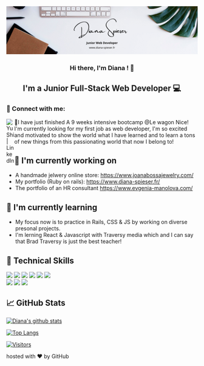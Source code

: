 <img src="https://github.com/diana-spieser/diana-spieser/blob/main/1.png" alt="banner">
<h3 align="center">
Hi there, I'm Diana ! </a> 👋
</h3>
<h2 align="center">
I'm a Junior Full-Stack Web Developer 💻 

</h2> 

### 🤝 Connect with me:
<a href="https://www.linkedin.com/in/diana-spieser/"><img align="left" src="https://raw.githubusercontent.com/yushi1007/yushi1007/main/images/linkedin.svg" alt="Yu Shi | LinkedIn" width="21px"/></a> 💬I have just finished A 9 weeks intensive bootcamp @Le wagon Nice! I'm currently looking for my first job as web developer, I'm so excited and motivated to show the world what I have learned and to learn a tons of new things from this passionating world that now I belong to! 
## 🔭 I'm currently working on
- A handmade jelwery online store: https://www.joanabossajewelry.com/
- My portfolio (Ruby on rails): https://www.diana-spieser.fr/
- The portfolio of an HR consultant https://www.evgenia-manolova.com/
## 🌱 I'm currently learning
- My focus now is to practice in Rails, CSS & JS by working on diverse presonal projects.
- I'm lerning React & Javascript with Traversy media which and I can say that Brad Traversy is just the best teacher! 
## 💼 Technical Skills
![](https://img.shields.io/badge/Code-JavaScript-informational?style=flat&logo=JavaScript&color=F7DF1E)
![](https://img.shields.io/badge/Code-Ruby-informational?style=flat&logo=Ruby&color=CC342D)
![](https://img.shields.io/badge/Code-Ruby_on_Rails-informational?style=flat&logo=Ruby-On-Rails&color=CC0000)
![](https://img.shields.io/badge/Code-HTML5-informational?style=flat&logo=HTML5&color=E34F26)
![](https://img.shields.io/badge/Code-PostgreSQL-informational?style=flat&logo=PostgreSQL&color=336791)
![](https://img.shields.io/badge/Code-SQLite-informational?style=flat&logo=SQLite&color=003B57)
</br>
![](https://img.shields.io/badge/Style-Bootstrap-informational?style=flat&logo=Bootstrap&color=7952B3)
![](https://img.shields.io/badge/Style-CSS3-informational?style=flat&logo=CSS3&color=1572B6)
![](https://img.shields.io/badge/Style-styled--components-informational?style=flat&logo=styled-components&color=DB7093)
</br>
## 📈 GitHub Stats 
[![Diana's github stats](https://github-readme-stats.vercel.app/api?username=diana-spieser)](https://github.com/diana-spieser)

[![Top Langs](https://github-readme-stats.vercel.app/api/top-langs/?username=diana-spieser&layout=compact)](https://github.com/diana-spieser)

[![Visitors](https://visitor-badge.glitch.me/badge?page_id=kevcoutellier.diana-spieser)](https://github.com/diana-spieser)

hosted with ❤ by GitHub
